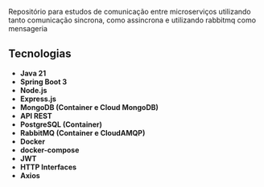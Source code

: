 Repositório para estudos de comunicação entre microserviços utilizando tanto comunicação sincrona, como assincrona e utilizando rabbitmq como mensageria


## Tecnologias

* **Java 21**
* **Spring Boot 3**
* **Node.js**
* **Express.js**
* **MongoDB (Container e Cloud MongoDB)**
* **API REST**
* **PostgreSQL (Container)**
* **RabbitMQ (Container e CloudAMQP)**
* **Docker**
* **docker-compose**
* **JWT**
* **HTTP Interfaces**
* **Axios**